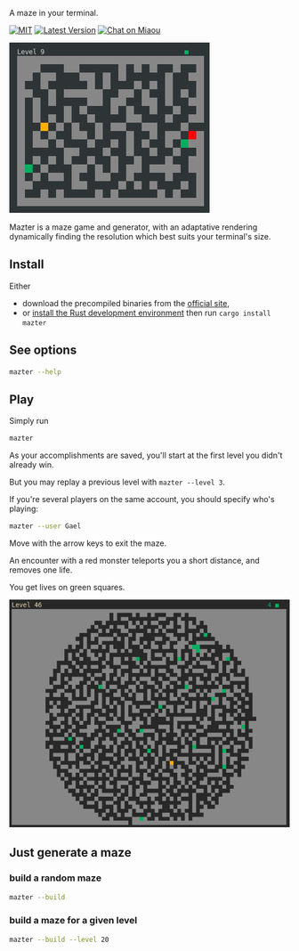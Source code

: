 
A maze in your terminal.

[![MIT][s2]][l2] [![Latest Version][s1]][l1] [![Chat on Miaou][s4]][l4]

[s1]: https://img.shields.io/crates/v/mazter.svg
[l1]: https://crates.io/crates/mazter

[s2]: https://img.shields.io/badge/license-MIT-blue.svg
[l2]: LICENSE

[s4]: https://miaou.dystroy.org/static/shields/room.svg
[l4]: https://miaou.dystroy.org/3490?mazter

![screenshot](website/level-9.png)

Mazter is a maze game and generator, with an adaptative rendering dynamically finding the resolution which best suits your terminal's size.

## Install

Either

* download the precompiled binaries from the [official site](https://dystroy.org/mazter),
* or [install the Rust development environment](https://rustup.rs/) then run `cargo install mazter`

## See options

```bash
mazter --help
```

## Play

Simply run

```bash
mazter
```

As your accomplishments are saved, you'll start at the first level you didn't already win.

But you may replay a previous level with `mazter --level 3`.

If you're several players on the same account, you should specify who's playing:


```bash
mazter --user Gael
```

Move with the arrow keys to exit the maze.

An encounter with a red monster teleports you a short distance, and removes one life.

You get lives on green squares.

![screenshot](website/level-46.png)

## Just generate a maze

### build a random maze

```bash
mazter --build
```

### build a maze for a given level

```bash
mazter --build --level 20
```
